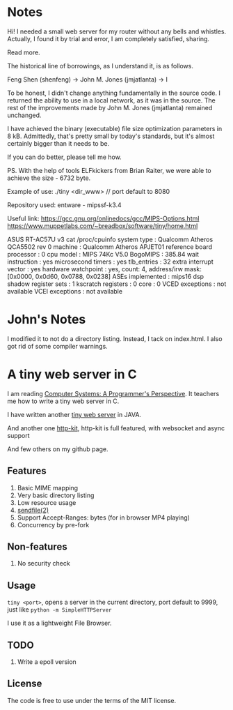 Notes
=====

Hi! I needed a small web server for my router without any bells and whistles. Actually, I found it by trial and error, I am completely satisfied, sharing.

Read more.

The historical line of borrowings, as I understand it, is as follows.

Feng Shen (shenfeng) -> John M. Jones (jmjatlanta) -> I

To be honest, I didn't change anything fundamentally in the source code. I returned the ability to use in a local network, as it was in the source. The rest of the improvements made by John M. Jones (jmjatlanta) remained unchanged.

I have achieved the binary (executable) file size optimization parameters in 8 kB. Admittedly, that's pretty small by today's standards, but it's almost certainly bigger than it needs to be. 

If you can do better, please tell me how.

PS. 
With the help of tools ELFkickers from Brian Raiter, we were able to achieve the size - 6732 byte.

Example of use: ./tiny <dir_www> <port>			// port default to 8080

Repository used: entware - mipssf-k3.4

Useful link: https://gcc.gnu.org/onlinedocs/gcc/MIPS-Options.html
             https://www.muppetlabs.com/~breadbox/software/tiny/home.html

ASUS RT-AC57U v3
cat /proc/cpuinfo
system type		: Qualcomm Atheros QCA5502 rev 0
machine			: Qualcomm Atheros APJET01 reference board
processor		: 0
cpu model		: MIPS 74Kc V5.0
BogoMIPS		: 385.84
wait instruction	: yes
microsecond timers	: yes
tlb_entries		: 32
extra interrupt vector	: yes
hardware watchpoint	: yes, count: 4, address/irw mask: [0x0000, 0x0d60, 0x0788, 0x0238]
ASEs implemented	: mips16 dsp
shadow register sets	: 1
kscratch registers	: 0
core			: 0
VCED exceptions		: not available
VCEI exceptions		: not available

John's Notes
============

I modified it to not do a directory listing. Instead, I tack on index.html. I also
got rid of some compiler warnings.

A tiny web server in C
======================

I am reading
[Computer Systems: A Programmer's Perspective](http://csapp.cs.cmu.edu/).
It teachers me how to write a tiny web server in C.

I have written another
[tiny web server](https://github.com/shenfeng/nio-httpserver) in JAVA.

And another one [http-kit](https://github.com/http-kit/http-kit), http-kit is full featured, with websocket and async support

And few others on my github page.

Features
--------

1. Basic MIME mapping
2. Very basic directory listing
3. Low resource usage
4. [sendfile(2)](http://kernel.org/doc/man-pages/online/pages/man2/sendfile.2.html)
5. Support Accept-Ranges: bytes (for in browser MP4 playing)
6. Concurrency by pre-fork

Non-features
------------

1. No security check

Usage
-----

`tiny <port>`, opens a server in the current directory, port
default to 9999, just like `python -m SimpleHTTPServer`

I use it as a lightweight File Browser.


TODO
----

1. Write a epoll version


License
-------

The code is free to use under the terms of the MIT license.
